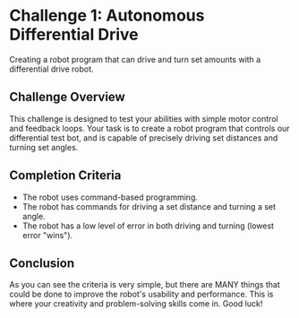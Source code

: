 # Challenge 1: Autonomous Differential Drive

Creating a robot program that can drive and turn set amounts with a differential drive robot.

## Challenge Overview

This challenge is designed to test your abilities with simple motor control and feedback loops. Your task is to create
a robot program that controls our differential test bot, and is capable of precisely driving set distances and turning
set angles.

## Completion Criteria

- The robot uses command-based programming.
- The robot has commands for driving a set distance and turning a set angle.
- The robot has a low level of error in both driving and turning (lowest error "wins").

## Conclusion

As you can see the criteria is very simple, but there are MANY things that could be done to improve the robot's
usability and performance. This is where your creativity and problem-solving skills come in. Good luck!

